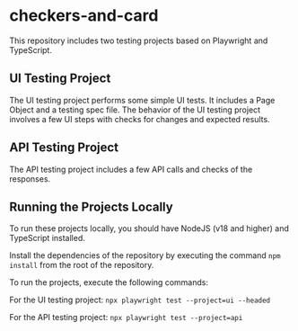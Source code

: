 # checkers-and-card

This repository includes two testing projects based on Playwright and TypeScript. 

## UI Testing Project
The UI testing project performs some simple UI tests. It includes a Page Object and a testing spec file. The behavior of the UI testing project involves a few UI steps with checks for changes and expected results.

## API Testing Project
The API testing project includes a few API calls and checks of the responses.

## Running the Projects Locally
To run these projects locally, you should have NodeJS (v18 and higher) and TypeScript installed.

Install the dependencies of the repository by executing the command `npm install` from the root of the repository.

To run the projects, execute the following commands:

For the UI testing project:
`npx playwright test --project=ui --headed`

For the API testing project:
`npx playwright test --project=api`

